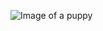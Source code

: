 ![Image of a puppy](https://www.mouthymoney.co.uk/wp-content/uploads/2020/07/two-yellow-labrador-retriever-puppies-1108099-1-900x675.jpg)
